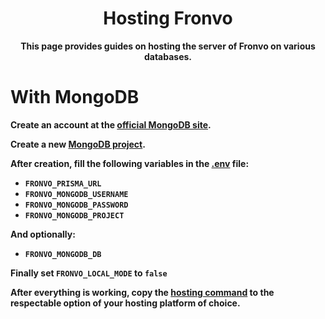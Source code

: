 <h1 align='center'>Hosting Fronvo</h1>

<p align='center'><b>This page provides guides on hosting the server of Fronvo on various databases.</b></p>

# With MongoDB

**Create an account at the [official MongoDB site](https://account.mongodb.com/account/login).**

**Create a new [MongoDB project](https://docs.atlas.mongodb.com/tutorial/manage-projects/#create-a-project).**

**After creation, fill the following variables in the [.env](https://github.com/Fronvo/fronvo/blob/master/.env.example) file:**

- **``FRONVO_PRISMA_URL``**
- **``FRONVO_MONGODB_USERNAME``**
- **``FRONVO_MONGODB_PASSWORD``**
- **``FRONVO_MONGODB_PROJECT``**

**And optionally:**

- **``FRONVO_MONGODB_DB``**

**Finally set ``FRONVO_LOCAL_MODE`` to ``false``**

**After everything is working, copy the [hosting command](https://github.com/Fronvo/fronvo/blob/master/Procfile) to the respectable option of your hosting platform of choice.**

